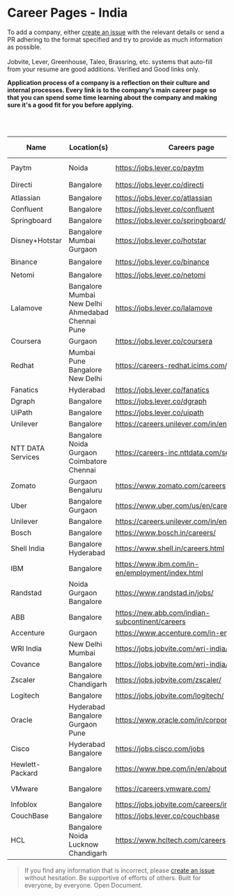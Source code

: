 # Career Pages - India

To add a company, either [create an issue](https://github.com/rahbal/ApplicationCareerPagesIndia/issues) with the relevant details or send a PR adhering to the format specified and try to provide as much information as possible.
<br>
<br>
Jobvite, Lever, Greenhouse, Taleo, Brassring, etc. systems that auto-fill from your resume are good additions. Verified and Good links only.
<br>

**Application process of a company is a reflection on their culture and internal processes. Every link is to the company's main career page so that you can spend some time learning about the company and making sure it's a good fit for you before applying.**

<br>
<br>

| Name  | Location(s)  |  Careers page | Notice Period | Relocation bonus? |
|-------|--------------|-----------------|---------------|--------------|
| Paytm | Noida | https://jobs.lever.co/paytm | 2 months | NA |     
| Directi |  Bangalore | https://jobs.lever.co/directi |  | ✔️ |
| Atlassian |  Bangalore | https://jobs.lever.co/atlassian |  | NA |
| Confluent |  Bangalore | https://jobs.lever.co/confluent |  | NA |
| Springboard |  Bangalore | https://jobs.lever.co/springboard/ |  | NA |
| Disney+Hotstar |  Bangalore <br> Mumbai <br> Gurgaon | https://jobs.lever.co/hotstar |  | NA |
| Binance |  Bangalore | https://jobs.lever.co/binance |  | ✔️ |
| Netomi |  Bangalore | https://jobs.lever.co/netomi |  | NA |
| Lalamove |  Bangalore <br> Mumbai <br> New Delhi <br> Ahmedabad <br> Chennai <br> Pune | https://jobs.lever.co/lalamove |  | NA |
| Coursera |  Gurgaon | https://jobs.lever.co/coursera |  | NA |
| Redhat |  Mumbai <br> Pune <br> Bangalore <br> New Delhi | https://careers-redhat.icims.com/jobs/search |  | ✔️ |
| Fanatics |  Hyderabad | https://jobs.lever.co/fanatics |  | NA |
| Dgraph | Bangalore | https://jobs.lever.co/dgraph |  | NA |
| UiPath |  Bangalore | https://jobs.lever.co/uipath |  | NA |
| Unilever |  Bangalore | https://careers.unilever.com/in/en |  | NA |
| NTT DATA Services |  Bangalore <br> Noida <br> Gurgaon <br> Coimbatore <br> Chennai | https://careers-inc.nttdata.com/search/ |  | NA |
| Zomato | Gurgaon <br> Bengaluru | https://www.zomato.com/careers |  | NA |
| Uber | Bangalore <br> Gurgaon | https://www.uber.com/us/en/careers/ |  | NA |
| Unilever | Bangalore | https://careers.unilever.com/in/en |  | NA |
| Bosch | Bangalore | https://www.bosch.in/careers/ |  | NA |
| Shell India | Bangalore <br> Hyderabad | https://www.shell.in/careers.html |  | NA |
| IBM | Bangalore | https://www.ibm.com/in-en/employment/index.html |  | NA |
| Randstad | Noida <br> Gurgaon <br> Bangalore | https://www.randstad.in/jobs/ |  | NA |
| ABB | Bangalore | https://new.abb.com/indian-subcontinent/careers |  | NA |
| Accenture | Gurgaon | https://www.accenture.com/in-en/careers |  | NA |
| WRI India | New Delhi <br> Mumbai | https://jobs.jobvite.com/wri-india/jobs |  | NA |
| Covance | Bangalore | https://jobs.jobvite.com/wri-india/jobs |  | NA |
| Zscaler | Bangalore <br> Chandigarh | https://jobs.jobvite.com/zscaler/ |  | NA |
| Logitech | Bangalore | https://jobs.jobvite.com/logitech/ |  | NA |
| Oracle | Hyderabad <br> Bangalore <br> Gurgaon <br> Pune | https://www.oracle.com/in/corporate/careers/ |  | NA |
| Cisco | Hyderabad <br> Bangalore | https://jobs.cisco.com/jobs |  | NA |
| Hewlett-Packard | Bangalore | https://www.hpe.com/in/en/about/jobs.html |  | NA |
| VMware | Bangalore | https://careers.vmware.com/ | 30 days | NA |
| Infoblox | Bangalore | https://jobs.jobvite.com/careers/infoblox/ |  | NA |
| CouchBase | Bangalore | https://jobs.lever.co/couchbase |  | NA |
| HCL | Bangalore <br> Noida <br> Lucknow <br> Chandigarh | https://www.hcltech.com/careers | 2 months | NA |



> If you find any information that is incorrect, please [create an issue](https://github.com/rahbal/ApplicationCareerPagesIndia/issues) without hesitation.
> Be supportive of efforts of others. 
> Built for everyone, by everyone. Open Document.


